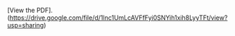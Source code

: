   [View the PDF].(https://drive.google.com/file/d/1lnc1UmLcAVFfFyi0SNYih1xih8LyyTFt/view?usp=sharing)
